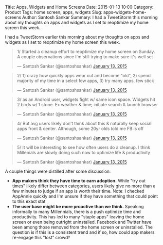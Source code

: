 Title: Apps, Widgets and Home Screens
Date: 2015-01-13 10:00
Category: Product
Tags: home screen, apps, widgets
Slug: apps-widgets-home-screens
Author: Santosh Sankar
Summary: I had a TweetStorm this morning about my thoughts on apps and widgets as I set to reoptimize my home screen this week.

I had a TweetStorm earlier this morning about my thoughts on apps and widgets as I set to reoptimize my home screen this week.

<blockquote class="twitter-tweet" lang="en"><p>1/ Started a cleanup effort to reoptimize my home screen on Sunday. A couple observations since I&#39;m still trying to make sure it&#39;s well set</p>&mdash; Santosh Sankar (@santoshsankar) <a href="https://twitter.com/santoshsankar/status/554997226851033088">January 13, 2015</a></blockquote>
<script async src="//platform.twitter.com/widgets.js" charset="utf-8"></script>

<blockquote class="twitter-tweet" data-conversation="none" lang="en"><p>2/ 1) crazy how quickly apps wear out and become &quot;old&quot;, 2) spend majority of my time in a select few apps, 3) try many apps, few stick</p>&mdash; Santosh Sankar (@santoshsankar) <a href="https://twitter.com/santoshsankar/status/554997921817841664">January 13, 2015</a></blockquote>
<script async src="//platform.twitter.com/widgets.js" charset="utf-8"></script>

<blockquote class="twitter-tweet" data-conversation="none" lang="en"><p>3/ as an Android user, widgets fight w/ same icon space. Widgets hit 2 birds w/ 1 stone. Ex weather &amp; time; initiate search &amp; launch browser</p>&mdash; Santosh Sankar (@santoshsankar) <a href="https://twitter.com/santoshsankar/status/554998508592566273">January 13, 2015</a></blockquote>
<script async src="//platform.twitter.com/widgets.js" charset="utf-8"></script>

<blockquote class="twitter-tweet" data-conversation="none" lang="en"><p>4/ But avg users likely don&#39;t think about this &amp; naturally keep social apps front &amp; center. Although, some 20yr olds told me FB is off</p>&mdash; Santosh Sankar (@santoshsankar) <a href="https://twitter.com/santoshsankar/status/554999609928732672">January 13, 2015</a></blockquote>
<script async src="//platform.twitter.com/widgets.js" charset="utf-8"></script>

<blockquote class="twitter-tweet" data-conversation="none" lang="en"><p>5/ It will be interesting to see how often users do a cleanup. I think Millenials are slowly doing such now to optimize life &amp; productivity</p>&mdash; Santosh Sankar (@santoshsankar) <a href="https://twitter.com/santoshsankar/status/554999933196316672">January 13, 2015</a></blockquote>
<script async src="//platform.twitter.com/widgets.js" charset="utf-8"></script>

A couple things were distilled after some discussion:

* **App makers think they have time to earn adoption.** While "try out times" likely differ between categories, users likely give no more than a few minutes to judge if an app is worth their time. Note: I checked AppAnnie quickly and I'm unsure if they have something that could point to this exact stat
* **The user base might be more proactive than we think.** Speaking informally to many Millennials, there is a push optimize time and productivity. This has led to many "staple apps" leaving the home screen or even being outright uninstalled. Facebook and Twitter have been among those removed from the home screen or uninstalled. The question is if this is a consistent trend and if so, how could app makers re-engage this "lost" crowd?
